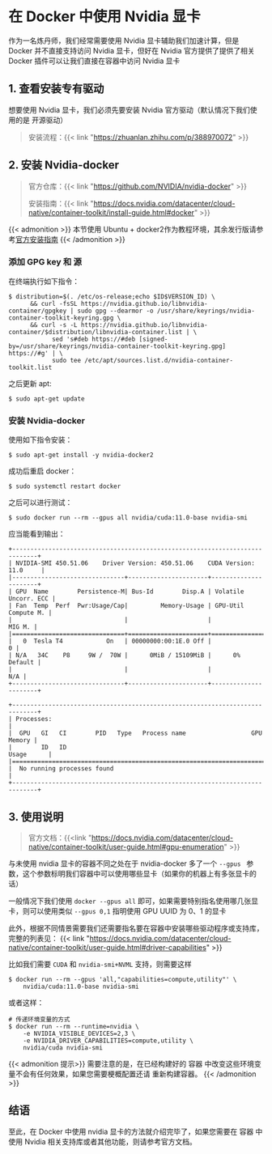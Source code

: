 # 在 Docker 中使用 Nvidia 显卡


作为一名炼丹师，我们经常需要使用 Nvidia 显卡辅助我们加速计算，但是 Docker 并不直接支持访问 Nvidia 显卡，但好在 Nvidia 官方提供了提供了相关 Docker 插件可以让我们直接在容器中访问 Nvidia 显卡
<!--more-->

## 1. 查看安装专有驱动
想要使用 Nvidia 显卡，我们必须先要安装 Nvidia 官方驱动（默认情况下我们使用的是 开源驱动）
>  安装流程：{{< link "https://zhuanlan.zhihu.com/p/388970072" >}}

## 2. 安装 Nvidia-docker

> 官方仓库：{{< link "https://github.com/NVIDIA/nvidia-docker" >}}
>
> 安装指南：{{< link "https://docs.nvidia.com/datacenter/cloud-native/container-toolkit/install-guide.html#docker" >}}

{{< admonition >}}
本节使用 Ubuntu + docker2作为教程环境，其余发行版请参考[官方安装指南](https://docs.nvidia.com/datacenter/cloud-native/container-toolkit/install-guide.html#docker[)
{{< /admonition >}}

### 添加 GPG key 和 源

在终端执行如下指令：

```shell
$ distribution=$(. /etc/os-release;echo $ID$VERSION_ID) \
      && curl -fsSL https://nvidia.github.io/libnvidia-container/gpgkey | sudo gpg --dearmor -o /usr/share/keyrings/nvidia-container-toolkit-keyring.gpg \
      && curl -s -L https://nvidia.github.io/libnvidia-container/$distribution/libnvidia-container.list | \
            sed 's#deb https://#deb [signed-by=/usr/share/keyrings/nvidia-container-toolkit-keyring.gpg] https://#g' | \
            sudo tee /etc/apt/sources.list.d/nvidia-container-toolkit.list
```

之后更新 apt:

```shell
$ sudo apt-get update
```

### 安装 Nvidia-docker 

使用如下指令安装：

```shell
$ sudo apt-get install -y nvidia-docker2
```

成功后重启 docker：

```shell
$ sudo systemctl restart docker
```

之后可以进行测试：

```shell
$ sudo docker run --rm --gpus all nvidia/cuda:11.0-base nvidia-smi
```

应当能看到输出：

```
+-----------------------------------------------------------------------------+
| NVIDIA-SMI 450.51.06    Driver Version: 450.51.06    CUDA Version: 11.0     |
|-------------------------------+----------------------+----------------------+
| GPU  Name        Persistence-M| Bus-Id        Disp.A | Volatile Uncorr. ECC |
| Fan  Temp  Perf  Pwr:Usage/Cap|         Memory-Usage | GPU-Util  Compute M. |
|                               |                      |               MIG M. |
|===============================+======================+======================|
|   0  Tesla T4            On   | 00000000:00:1E.0 Off |                    0 |
| N/A   34C    P8     9W /  70W |      0MiB / 15109MiB |      0%      Default |
|                               |                      |                  N/A |
+-------------------------------+----------------------+----------------------+

+-----------------------------------------------------------------------------+
| Processes:                                                                  |
|  GPU   GI   CI        PID   Type   Process name                  GPU Memory |
|        ID   ID                                                   Usage      |
|=============================================================================|
|  No running processes found                                                 |
+-----------------------------------------------------------------------------+
```

## 3. 使用说明

> 官方文档：{{<link "https://docs.nvidia.com/datacenter/cloud-native/container-toolkit/user-guide.html#gpu-enumeration" >}}

与未使用 nvidia 显卡的容器不同之处在于 nvidia-docker 多了一个 ``--gpus `` 参数，这个参数标明我们容器中可以使用哪些显卡（如果你的机器上有多张显卡的话）

一般情况下我们使用 ``docker --gpus all``  即可，如果需要特别指名使用哪几张显卡，则可以使用类似 ``--gpus 0,1`` 指明使用 GPU UUID 为 0、1 的显卡

此外，根据不同情景需要我们还需要指名要在容器中安装哪些驱动程序或支持库，完整的列表见： {{< link "https://docs.nvidia.com/datacenter/cloud-native/container-toolkit/user-guide.html#driver-capabilities" >}}

比如我们需要 ``CUDA`` 和 ``nvidia-smi+NVML`` 支持，则需要这样

```shell
$ docker run --rm --gpus 'all,"capabilities=compute,utility"' \
    nvidia/cuda:11.0-base nvidia-smi
```

或者这样：
```shell
# 传递环境变量的方式
$ docker run --rm --runtime=nvidia \
    -e NVIDIA_VISIBLE_DEVICES=2,3 \
    -e NVIDIA_DRIVER_CAPABILITIES=compute,utility \
    nvidia/cuda nvidia-smi
```

{{< admonition 提示>}}
需要注意的是，在已经构建好的 容器 中改变这些环境变量不会有任何效果，如果您需要梗概配置还请 重新构建容器。
{{< /admonition >}}

## 结语

至此，在 Docker 中使用 nvidia 显卡的方法就介绍完毕了，如果您需要在 容器 中使用 Nvidia 相关支持库或者其他功能，则请参考官方文档。

